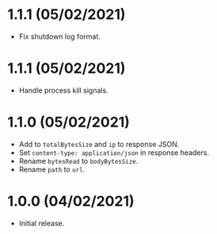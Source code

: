 # 1.1.1 (05/02/2021)

* Fix shutdown log format.

# 1.1.1 (05/02/2021)

* Handle process kill signals.

# 1.1.0 (05/02/2021)

* Add to `totalBytesSize` and `ip` to response JSON.
* Set `content-type: application/json` in response headers.
* Rename `bytesRead` to `bodyBytesSize`.
* Rename `path` to `url`.

# 1.0.0 (04/02/2021)

* Initial release.
